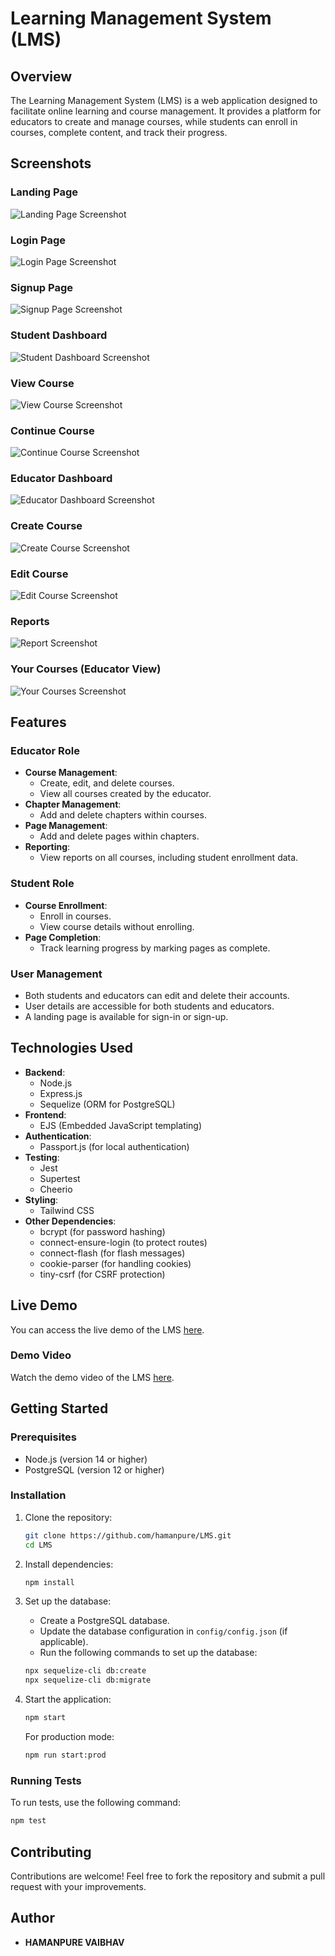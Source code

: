 # Learning Management System (LMS)

## Overview

The Learning Management System (LMS) is a web application designed to facilitate online learning and course management. It provides a platform for educators to create and manage courses, while students can enroll in courses, complete content, and track their progress.

## Screenshots

### Landing Page
![Landing Page Screenshot](./public/LMSscreenshots/index.png)

### Login Page
![Login Page Screenshot](./public/LMSscreenshots/login.png)

### Signup Page
![Signup Page Screenshot](./public/LMSscreenshots/signup.png)

### Student Dashboard
![Student Dashboard Screenshot](./public/LMSscreenshots/student_dashboard.png)

### View Course
![View Course Screenshot](./public/LMSscreenshots/view_course.png)

### Continue Course
![Continue Course Screenshot](./public/LMSscreenshots/continue_course.png)

### Educator Dashboard
![Educator Dashboard Screenshot](./public/LMSscreenshots/educator_dashboard.png)

### Create Course
![Create Course Screenshot](./public/LMSscreenshots/create_course.png)

### Edit Course
![Edit Course Screenshot](./public/LMSscreenshots/edit_course.png)

### Reports
![Report Screenshot](./public/LMSscreenshots/report.png)

### Your Courses (Educator View)
![Your Courses Screenshot](./public/LMSscreenshots/your_courses.png)

## Features

### Educator Role
- **Course Management**: 
  - Create, edit, and delete courses.
  - View all courses created by the educator.
- **Chapter Management**: 
  - Add and delete chapters within courses.
- **Page Management**: 
  - Add and delete pages within chapters.
- **Reporting**: 
  - View reports on all courses, including student enrollment data.

### Student Role
- **Course Enrollment**: 
  - Enroll in courses.
  - View course details without enrolling.
- **Page Completion**: 
  - Track learning progress by marking pages as complete.

### User Management
- Both students and educators can edit and delete their accounts.
- User details are accessible for both students and educators.
- A landing page is available for sign-in or sign-up.

## Technologies Used

- **Backend**: 
  - Node.js
  - Express.js
  - Sequelize (ORM for PostgreSQL)
- **Frontend**: 
  - EJS (Embedded JavaScript templating)
- **Authentication**: 
  - Passport.js (for local authentication)
- **Testing**: 
  - Jest
  - Supertest
  - Cheerio
- **Styling**: 
  - Tailwind CSS
- **Other Dependencies**: 
  - bcrypt (for password hashing)
  - connect-ensure-login (to protect routes)
  - connect-flash (for flash messages)
  - cookie-parser (for handling cookies)
  - tiny-csrf (for CSRF protection)

## Live Demo

You can access the live demo of the LMS [here](https://lms-4um5.onrender.com).

### Demo Video

Watch the demo video of the LMS [here](https://youtu.be/R06FCGwKsSg).

## Getting Started

### Prerequisites

- Node.js (version 14 or higher)
- PostgreSQL (version 12 or higher)

### Installation

1. Clone the repository:

   ```bash
   git clone https://github.com/hamanpure/LMS.git
   cd LMS
   ```

2. Install dependencies:

   ```bash
   npm install
   ```

3. Set up the database:

   - Create a PostgreSQL database.
   - Update the database configuration in `config/config.json` (if applicable).
   - Run the following commands to set up the database:

   ```bash
   npx sequelize-cli db:create
   npx sequelize-cli db:migrate
   ```

4. Start the application:

   ```bash
   npm start
   ```

   For production mode:

   ```bash
   npm run start:prod
   ```

### Running Tests

To run tests, use the following command:

```bash
npm test
```

## Contributing

Contributions are welcome! Feel free to fork the repository and submit a pull request with your improvements.

## Author

- **HAMANPURE VAIBHAV**
